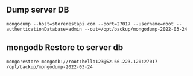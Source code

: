 ## Dump server DB

```shell
mongodump --host=storerestapi.com --port=27017 --username=root --authenticationDatabase=admin --out=/opt/backup/mongodump-2022-03-24
```

## mongodb Restore to server db

```shell
mongorestore mongodb://root:hello123@52.66.223.120:27017 /opt/backup/mongodump-2022-03-24
```
